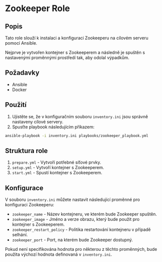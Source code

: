 # Zookeeper Role

## Popis
Tato role slouží k instalaci a konfiguraci Zookeeperu na cílovém serveru pomocí Ansible.

Nejprve je vytvořen kontejner s Zookeeperem a následně je spuštěn s nastavenými proměnnými prostředí tak, aby odolal výpadkům.

## Požadavky
- Ansible
- Docker

## Použití
1. Ujistěte se, že v konfiguračním souboru `inventory.ini` jsou správně nastaveny cílové servery.
2. Spusťte playbook následujícím příkazem:

```bash
ansible-playbook -i inventory.ini playbooks/zookeeper_playbook.yml
 ```

## Struktura role
1. `prepare.yml` - Vytvoří potřebné síťové prvky.
2. `setup.yml` - Vytvoří kontejner s Zookeeperem.
3. `start.yml` - Spustí kontejner s Zookeeperem.

## Konfigurace
V souboru `inventory.ini` můžete nastavit následující proměnné pro konfiguraci Zookeeperu:

- `zookeeper_name` - Název kontejneru, ve kterém bude Zookeeper spuštěn.
- `zookeeper_image` - Jméno a verze obrazu, který bude použit pro kontejner s Zookeeperem.
- `zookeeper_restart_policy` - Politika restartování kontejneru v případě selhání.
- `zookeeper_port` - Port, na kterém bude Zookeeper dostupný.

Pokud není specifikována hodnota pro některou z těchto proměnných, bude použita výchozí hodnota definovaná v `inventory.ini`.